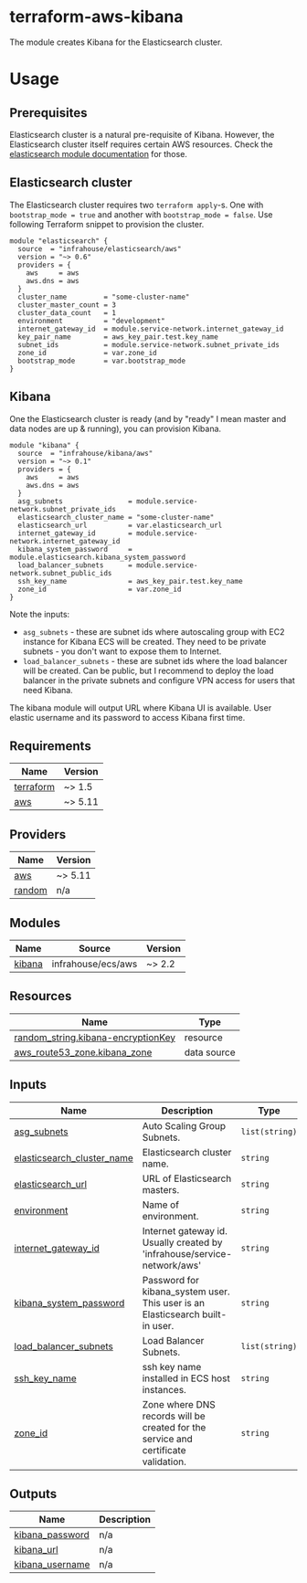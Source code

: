 # terraform-aws-kibana

The module creates Kibana for the Elasticsearch cluster.

# Usage
## Prerequisites

Elasticsearch cluster is a natural pre-requisite of Kibana. However, the Elasticsearch cluster itself
requires certain AWS resources. 
Check the [elasticsearch module documentation](https://registry.terraform.io/modules/infrahouse/elasticsearch/aws/latest#dependencies) for those.

## Elasticsearch cluster

The Elasticsearch cluster requires two `terraform apply`-s. One with `bootstrap_mode = true` and another with 
`bootstrap_mode = false`. Use following Terraform snippet to provision the cluster.
```hcl
module "elasticsearch" {
  source  = "infrahouse/elasticsearch/aws"
  version = "~> 0.6"
  providers = {
    aws     = aws
    aws.dns = aws
  }
  cluster_name         = "some-cluster-name"
  cluster_master_count = 3
  cluster_data_count   = 1
  environment          = "development"
  internet_gateway_id  = module.service-network.internet_gateway_id
  key_pair_name        = aws_key_pair.test.key_name
  subnet_ids           = module.service-network.subnet_private_ids
  zone_id              = var.zone_id
  bootstrap_mode       = var.bootstrap_mode
}
```

## Kibana

One the Elasticsearch cluster is ready (and by "ready" I mean master and data nodes are up & running), 
you can provision Kibana.
```hcl
module "kibana" {
  source  = "infrahouse/kibana/aws"
  version = "~> 0.1"
  providers = {
    aws     = aws
    aws.dns = aws
  }
  asg_subnets                = module.service-network.subnet_private_ids
  elasticsearch_cluster_name = "some-cluster-name"
  elasticsearch_url          = var.elasticsearch_url
  internet_gateway_id        = module.service-network.internet_gateway_id
  kibana_system_password     = module.elasticsearch.kibana_system_password
  load_balancer_subnets      = module.service-network.subnet_public_ids
  ssh_key_name               = aws_key_pair.test.key_name
  zone_id                    = var.zone_id
}
```
Note the inputs:
* `asg_subnets` - these are subnet ids where autoscaling group with EC2 instance for Kibana ECS will be created. They need to be private subnets - you don't want to expose them to Internet.
* `load_balancer_subnets` - these are subnet ids where the load balancer will be created. Can be public, but I recommend to deploy the load balancer in the private subnets and configure VPN access for users that need Kibana.

The kibana module will output URL where Kibana UI is available. User elastic username and its password to access Kibana first time.
## Requirements

| Name | Version |
|------|---------|
| <a name="requirement_terraform"></a> [terraform](#requirement\_terraform) | ~> 1.5 |
| <a name="requirement_aws"></a> [aws](#requirement\_aws) | ~> 5.11 |

## Providers

| Name | Version |
|------|---------|
| <a name="provider_aws"></a> [aws](#provider\_aws) | ~> 5.11 |
| <a name="provider_random"></a> [random](#provider\_random) | n/a |

## Modules

| Name | Source | Version |
|------|--------|---------|
| <a name="module_kibana"></a> [kibana](#module\_kibana) | infrahouse/ecs/aws | ~> 2.2 |

## Resources

| Name | Type |
|------|------|
| [random_string.kibana-encryptionKey](https://registry.terraform.io/providers/hashicorp/random/latest/docs/resources/string) | resource |
| [aws_route53_zone.kibana_zone](https://registry.terraform.io/providers/hashicorp/aws/latest/docs/data-sources/route53_zone) | data source |

## Inputs

| Name | Description | Type | Default | Required |
|------|-------------|------|---------|:--------:|
| <a name="input_asg_subnets"></a> [asg\_subnets](#input\_asg\_subnets) | Auto Scaling Group Subnets. | `list(string)` | n/a | yes |
| <a name="input_elasticsearch_cluster_name"></a> [elasticsearch\_cluster\_name](#input\_elasticsearch\_cluster\_name) | Elasticsearch cluster name. | `string` | n/a | yes |
| <a name="input_elasticsearch_url"></a> [elasticsearch\_url](#input\_elasticsearch\_url) | URL of Elasticsearch masters. | `string` | n/a | yes |
| <a name="input_environment"></a> [environment](#input\_environment) | Name of environment. | `string` | `"development"` | no |
| <a name="input_internet_gateway_id"></a> [internet\_gateway\_id](#input\_internet\_gateway\_id) | Internet gateway id. Usually created by 'infrahouse/service-network/aws' | `string` | n/a | yes |
| <a name="input_kibana_system_password"></a> [kibana\_system\_password](#input\_kibana\_system\_password) | Password for kibana\_system user. This user is an Elasticsearch built-in user. | `string` | n/a | yes |
| <a name="input_load_balancer_subnets"></a> [load\_balancer\_subnets](#input\_load\_balancer\_subnets) | Load Balancer Subnets. | `list(string)` | n/a | yes |
| <a name="input_ssh_key_name"></a> [ssh\_key\_name](#input\_ssh\_key\_name) | ssh key name installed in ECS host instances. | `string` | n/a | yes |
| <a name="input_zone_id"></a> [zone\_id](#input\_zone\_id) | Zone where DNS records will be created for the service and certificate validation. | `string` | n/a | yes |

## Outputs

| Name | Description |
|------|-------------|
| <a name="output_kibana_password"></a> [kibana\_password](#output\_kibana\_password) | n/a |
| <a name="output_kibana_url"></a> [kibana\_url](#output\_kibana\_url) | n/a |
| <a name="output_kibana_username"></a> [kibana\_username](#output\_kibana\_username) | n/a |
